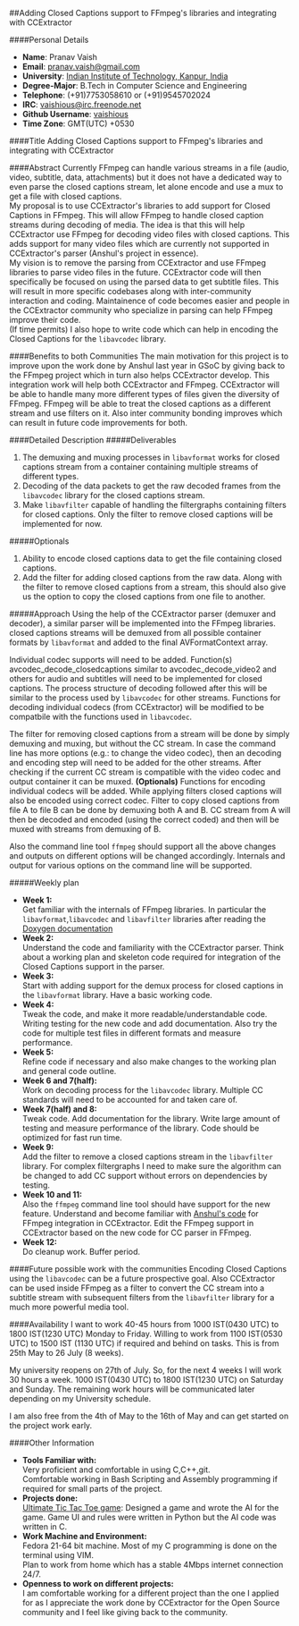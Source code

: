 ##Adding Closed Captions support to FFmpeg's libraries and integrating with CCExtractor

####Personal Details
* **Name**: Pranav Vaish
* **Email**: pranav.vaish@gmail.com
* **University**: [Indian Institute of Technology, Kanpur, India](http://www.iitk.ac.in)
* **Degree-Major**: B.Tech in Computer Science and Engineering
* **Telephone**: (+91)7753058610 or (+91)9545702024
* **IRC**: vaishious@irc.freenode.net
* **Github Username**: [vaishious](https://github.com/vaishious)
* **Time Zone**: GMT(UTC) +0530

####Title
Adding Closed Captions support to FFmpeg's libraries and integrating with CCExtractor

####Abstract
Currently FFmpeg can handle various streams in a file (audio, video, subtitle, data, attachments) but it does not have a dedicated way to even parse the closed captions stream, let alone encode and use a mux to get a file with closed captions.  
My proposal is to use CCExtractor's libraries to add support for Closed Captions in FFmpeg. This will allow FFmpeg to handle closed caption streams during decoding of media. The idea is that this will help CCExtractor use FFmpeg for decoding video files with closed captions. This adds support for many video files which are currently not supported in CCExtractor's parser (Anshul's project in essence).  
My vision is to remove the parsing from CCExtractor and use FFmpeg libraries to parse video files in the future. CCExtractor code will then specifically be focused on using the parsed data to get subtitle files. This will result in more specific codebases along with inter-community interaction and coding. Maintainence of code becomes easier and people in the CCExtractor community who specialize in parsing can help FFmpeg improve their code.  
(If time permits) I also hope to write code which can help in encoding the Closed Captions for the `libavcodec` library.

####Benefits to both Communities
The main motivation for this project is to improve upon the work done by Anshul last year in GSoC by giving back to the FFmpeg project which in turn also helps CCExtractor develop. This integration work will help both CCExtractor and FFmpeg. CCExtractor will be able to handle many more different types of files given the diversity of FFmpeg. FFmpeg will be able to treat the closed captions as a different stream and use filters on it. Also inter community bonding improves which can result in future code improvements for both.

####Detailed Description
#####Deliverables
1. The demuxing and muxing processes in `libavformat` works for closed captions stream from a container containing multiple streams of different types.
2. Decoding of the data packets to get the raw decoded frames from the `libavcodec` library for the closed captions stream.
3. Make `libavfilter` capable of handling the filtergraphs containing filters for closed captions. Only the filter to remove closed captions will be implemented for now.

#####Optionals
1. Ability to encode closed captions data to get the file containing closed captions.
2. Add the filter for adding closed captions from the raw data. Along with the filter to remove closed captions from a stream, this should also give us the option to copy the closed captions from one file to another.

#####Approach
Using the help of the CCExtractor parser (demuxer and decoder), a similar parser will be implemented into the FFmpeg libraries.
closed captions streams will be demuxed from all possible container formats by `libavformat` and added to the final AVFormatContext array. 

Individual codec supports will need to be added. Function(s) avcodec\_decode\_closedcaptions similar to avcodec\_decode\_video2 and others for audio and subtitles will need to be implemented for closed captions. The process structure of decoding followed after this will be similar to the process used by `libavcodec` for other streams. Functions for decoding individual codecs (from CCExtractor) will be modified to be compatbile with the functions used in `libavcodec`. 

The filter for removing closed captions from a stream will be done by simply demuxing and muxing, but without the CC stream. In case the command line has more options (e.g.: to change the video codec), then an decoding and encoding step will need to be added for the other streams. After checking if the current CC stream is compatible with the video codec and output container it can be muxed.
**(Optionals)** Functions for encoding individual codecs will be added. While applying filters closed captions will also be encoded using correct codec. Filter to copy closed captions from file A to file B can be done by demuxing both A and B. CC stream from A will then be decoded and encoded (using the correct coded) and then will be muxed with streams from demuxing of B.

Also the command line tool `ffmpeg` should support all the above changes and outputs on different options will be changed accordingly. Internals and output for various options on the command line will be supported.

#####Weekly plan
* **Week 1:**  
 Get familiar with the internals of FFmpeg libraries. In particular the `libavformat`,`libavcodec` and `libavfilter` libraries after reading the [Doxygen documentation](https://www.ffmpeg.org/doxygen/trunk/index.html)
* **Week 2:**  
 Understand the code and familiarity with the CCExtractor parser. Think about a working plan and skeleton code required for integration of the Closed Captions support in the parser.
* **Week 3:**  
 Start with adding support for the demux process for closed captions in the `libavformat` library. Have a basic working code. 
* **Week 4:**  
 Tweak the code, and make it more readable/understandable code. Writing testing for the new code and add documentation. Also try the code for multiple test files in different formats and measure performance.
* **Week 5:**  
 Refine code if necessary and also make changes to the working plan and general code outline.
* **Week 6 and 7(half):**  
 Work on decoding process for the `libavcodec` library. Multiple CC standards will need to be accounted for and taken care of. 
* **Week 7(half) and 8:**  
 Tweak code. Add documentation for the library. Write large amount of testing and measure performance of the library. Code should be optimized for fast run time.
* **Week 9:**  
 Add the filter to remove a closed captions stream in the `libavfilter` library. For complex filtergraphs I need to make sure the algorithm can be changed to add CC support without errors on dependencies by testing.
* **Week 10 and 11:**  
 Also the `ffmpeg` command line tool should have support for the new feature. 
 Understand and become familiar with [Anshul's code](https://www.google-melange.com/gsoc/project/details/google/gsoc2014/anshul_bits/5757334940811264) for FFmpeg integration in CCExtractor. Edit the FFmpeg support in CCExtractor based on the new code for CC parser in FFmpeg.
* **Week 12:**  
 Do cleanup work. Buffer period.

####Future possible work with the communities
Encoding Closed Captions using the `libavcodec` can be a future prospective goal. Also CCExtractor can be used inside FFmpeg as a filter to convert the CC stream into a subtitle stream with subsequent filters from the `libavfilter` library for a much more powerful media tool.

####Availability
I want to work 40-45 hours from 1000 IST(0430 UTC) to 1800 IST(1230 UTC) Monday to Friday. Willing to work from 1100 IST(0530 UTC) to 1500 IST (1130 UTC) if required and behind on tasks. This is from 25th May to 26 July (8 weeks).

My university reopens on 27th of July. So, for the next 4 weeks I will work 30 hours a week. 1000 IST(0430 UTC) to 1800 IST(1230 UTC) on Saturday and Sunday. The remaining work hours will be communicated later depending on my University schedule.

I am also free from the 4th of May to the 16th of May and can get started on the project work early.

####Other Information
* **Tools Familiar with:**  
 Very proficient and comfortable in using C,C++,git.  
 Comfortable working in Bash Scripting and Assembly programming if required for small parts of the project.
* **Projects done:**  
 [Ultimate Tic Tac Toe game](https://github.com/anandsinghkunwar/pransa-tictactoe): Designed a game and wrote the AI for the game. Game UI and rules were written in Python but the AI code was written in C.
* **Work Machine and Environment:**  
 Fedora 21-64 bit machine. Most of my C programming is done on the terminal using VIM.  
 Plan to work from home which has a stable 4Mbps internet connection 24/7.
* **Openness to work on different projects:**  
 I am comfortable working for a different project than the one I applied for as I appreciate the work done by CCExtractor for the Open Source community and I feel like giving back to the community.
